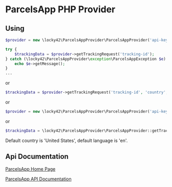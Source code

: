 # ParcelsApp PHP Provider


## Using
    
```php
$provider = new \locky42\ParcelsAppProvider\ParcelsAppProvider('api-key');

try {
    $trackingData = $provider->getTrackingRequest('tracking-id');
} catch (\locky42\ParcelsAppProvider\exception\ParcelsAppException $e) {
    echo $e->getMessage();
}
...
```
or
```php
$trackingData = $provider->getTrackingRequest('tracking-id', 'country', 'language');
```
or
```php
$provider = new \locky42\ParcelsAppProvider\ParcelsAppProvider('api-key', 'country', 'language');
```
or
```php
$trackingData = \locky42\ParcelsAppProvider\ParcelsAppProvider::getTrackingRequest('api-key', 'tracking-id', 'country', 'language');
```

Default country is 'United States', default language is 'en'.

## Api Documentation
[ParcelsApp Home Page](https://parcelsapp.com/)

[ParcelsApp API Documentation](https://parcelsapp.com/api-docs/)